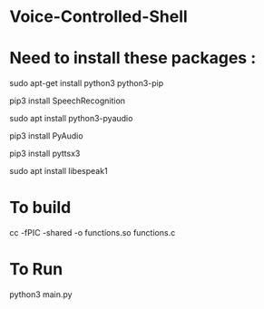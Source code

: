 # Voice-Controlled-Shell
# Need to install these packages :

  sudo apt-get install python3 python3-pip 
  
  pip3 install SpeechRecognition
  
  sudo apt install python3-pyaudio
  
  pip3 install PyAudio
  
  pip3 install pyttsx3
  
  sudo apt install libespeak1
  
# To build
  cc -fPIC -shared -o functions.so functions.c
# To Run
  python3 main.py

  
  
